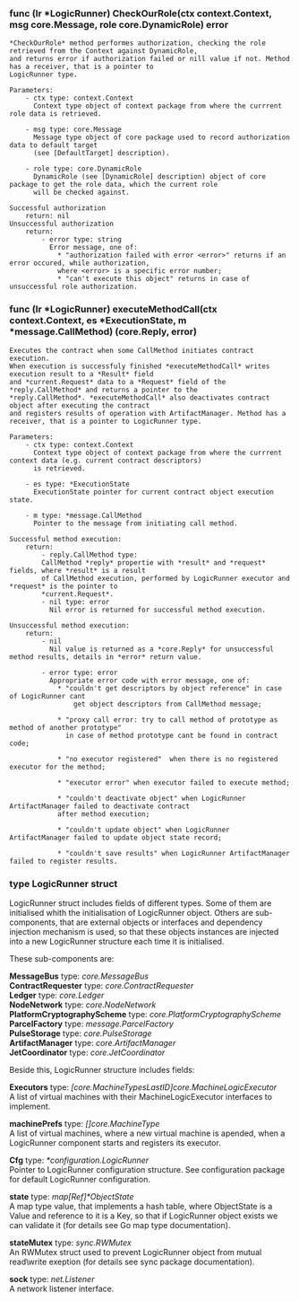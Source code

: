 ### func (lr *LogicRunner) CheckOurRole(ctx context.Context, msg core.Message, role core.DynamicRole) error

	*CheckOurRole* method performes authorization, checking the role retrieved from the Context against DynamicRole, 
	and returns error if authorization failed or nill value if not. Method has a receiver, that is a pointer to 
	LogicRunner type.

	Parameters:
		- ctx type: context.Context
		  Context type object of context package from where the currrent role data is retrieved.

		- msg type: core.Message
		  Message type object of core package used to record authorization data to default target 
		  (see [DefaultTarget] description).

		- role type: core.DynamicRole
		  DynamicRole (see [DynamicRole] description) object of core package to get the role data, which the current role 
		  will be checked against.

	Successful authorization
		return: nil
	Unsuccessful authorization
		return:
			- error type: string 
			  Error message, one of:
				* "authorization failed with error <error>" returns if an error occured, while authorization, 
				where <error> is a specific error number;
				* "can't execute this object" returns in case of unsuccessful role authorization.

### func (lr *LogicRunner) executeMethodCall(ctx context.Context, es *ExecutionState, m *message.CallMethod) (core.Reply, error)
	Executes the contract when some CallMethod initiates contract execution. 
	When execution is successfuly finished *executeMethodCall* writes execution result to a *Result* field 
	and *current.Request* data to a *Request* field of the *reply.CallMethod* and returns a pointer to the 
	*reply.CallMethod*. *executeMethodCall* also deactivates contract object after executing the contract 
	and registers results of operation with ArtifactManager. Method has a receiver, that is a pointer to LogicRunner type.

	Parameters:
		- ctx type: context.Context
		  Context type object of context package from where the currrent context data (e.g. current contract descriptors) 
		  is retrieved.

		- es type: *ExecutionState
		  ExecutionState pointer for current contract object execution state.
		  
		- m type: *message.CallMethod
		  Pointer to the message from initiating call method. 

	Successful method execution:
		return: 
			- reply.CallMethod type:    
			CallMethod *reply* propertie with *result* and *request* fields, where *result* is a result 
			of CallMethod execution, performed by LogicRunner executor and *request* is the pointer to 
			*current.Request*.
			- nil type: error 
			  Nil error is returned for successful method execution.	
	
	Unsuccessful method execution:
		return:
			- nil 
			  Nil value is returned as a *core.Reply* for unsuccessful method results, details in *error* return value. 
			
			- error type: error 
			  Appropriate error code with error message, one of:
				* "couldn't get descriptors by object reference" in case of LogicRunner cant 
					get object descriptors from CallMethod message; 
		
				* "proxy call error: try to call method of prototype as method of another prototype" 
				  in case of method prototype cant be found in contract code;

				* "no executor registered"	when there is no registered executor for the method;

				* "executor error" when executor failed to execute method;
				
				* "couldn't deactivate object" when LogicRunner ArtifactManager failed to deactivate contract 
				after method execution; 
				
				* "couldn't update object" when LogicRunner ArtifactManager failed to update object state record;
				
				* "couldn't save results" when LogicRunner ArtifactManager failed to register results.


### type LogicRunner struct

LogicRunner struct includes fields of different types. Some of them are initialised whith the initialisation of 
LogicRunner object. Others are sub-components, that are external objects or interfaces and dependency injection mechanism
is used, so that these objects instances are injected into a new LogicRunner structure each time it is initialised.

These sub-components are:

**MessageBus**                 type: *core.MessageBus*                 
**ContractRequester**          type: *core.ContractRequester*          
**Ledger**                     type: *core.Ledger*                     
**NodeNetwork**                type: *core.NodeNetwork*                
**PlatformCryptographyScheme** type: *core.PlatformCryptographyScheme* 
**ParcelFactory**              type: *message.ParcelFactory*           
**PulseStorage**               type: *core.PulseStorage*               
**ArtifactManager**            type: *core.ArtifactManager*            
**JetCoordinator** 		 type: *core.JetCoordinator*

Beside this, LogicRunner structure includes fields:

**Executors** type: *[core.MachineTypesLastID]core.MachineLogicExecutor*  
A list of virtual machines with their MachineLogicExecutor interfaces to implement. 

**machinePrefs** type: *[]core.MachineType*  
A list of virtual machines, where a new virtual machine is apended, when a LogicRunner component starts and registers its 	executor.  

**Cfg** type: *\*configuration.LogicRunner*  
Pointer to LogicRunner configuration structure. See configuration package for default LogicRunner configuration.

**state** type: *map[Ref]\*ObjectState*  
A map type value, that implements a hash table, where ObjectState is a Value and reference to it is a Key, so that if LogicRunner object exists we can validate it (for details see Go map type documentation).

**stateMutex** type: *sync.RWMutex*  
An RWMutex struct used to prevent LogicRunner object from mutual read\write exeption (for details see sync package documentation).  

**sock** type: *net.Listener*  
A network listener interface.
	
